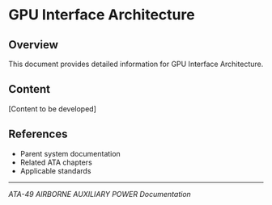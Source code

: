 # GPU Interface Architecture

## Overview

This document provides detailed information for GPU Interface Architecture.

## Content

[Content to be developed]

## References

- Parent system documentation
- Related ATA chapters
- Applicable standards

---

*ATA-49 AIRBORNE AUXILIARY POWER Documentation*
